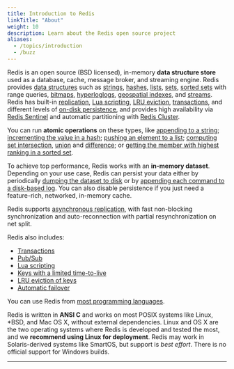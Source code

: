 ```yaml
---
title: Introduction to Redis
linkTitle: "About"
weight: 10
description: Learn about the Redis open source project
aliases:
  - /topics/introduction
  - /buzz
---
```


Redis is an open source (BSD licensed), in-memory __data structure store__ used as a database, cache, message broker, and streaming engine. Redis provides [data structures](/docs/data-types/) such as
[strings](/docs/data-types/strings/), [hashes](/docs/data-types/hashes/), [lists](/docs/data-types/lists/), [sets](/docs/data-types/sets/), [sorted sets](/docs/data-types/sorted-sets/) with range queries, [bitmaps](/docs/data-types/bitmaps/), [hyperloglogs](/docs/data-types/hyperloglogs/), [geospatial indexes](/docs/data-types/geospatial/), and [streams](/docs/data-types/streams/). Redis has built-in [replication](/topics/replication), [Lua scripting](/commands/eval), [LRU eviction](/docs/reference/eviction/), [transactions](/topics/transactions), and different levels of [on-disk persistence](/topics/persistence), and provides high availability via [Redis Sentinel](/topics/sentinel) and automatic partitioning with [Redis Cluster](/topics/cluster-tutorial).

You can run __atomic operations__
on these types, like [appending to a string](/commands/append);
[incrementing the value in a hash](/commands/hincrby); [pushing an element to a
list](/commands/lpush); [computing set intersection](/commands/sinter),
[union](/commands/sunion) and [difference](/commands/sdiff);
or [getting the member with highest ranking in a sorted set](/commands/zrange).

To achieve top performance, Redis works with an
**in-memory dataset**. Depending on your use case, Redis can persist your data either
by periodically [dumping the dataset to disk](/topics/persistence#snapshotting)
or by [appending each command to a disk-based log](/topics/persistence#append-only-file). You can also disable persistence if you just need a feature-rich, networked, in-memory cache.

Redis supports [asynchronous replication](/topics/replication), with fast non-blocking synchronization and auto-reconnection with partial resynchronization on net split.

Redis also includes:

* [Transactions](/topics/transactions)
* [Pub/Sub](/topics/pubsub)
* [Lua scripting](/commands/eval)
* [Keys with a limited time-to-live](/commands/expire)
* [LRU eviction of keys](/docs/reference/eviction)
* [Automatic failover](/topics/sentinel)

You can use Redis from [most programming languages](/clients).

Redis is written in **ANSI C** and works on most POSIX systems like Linux,
\*BSD, and Mac OS X, without external dependencies. Linux and OS X are the two operating systems where Redis is developed and tested the most, and we **recommend using Linux for deployment**. Redis may work in Solaris-derived systems like SmartOS, but support is *best effort*.
There is no official support for Windows builds.

<hr>